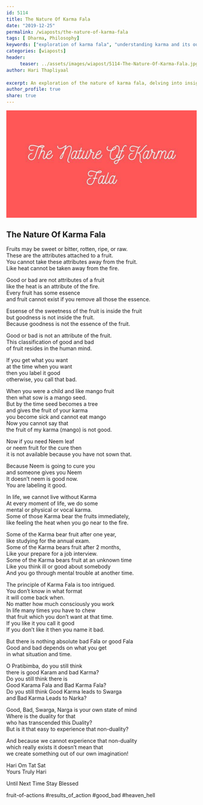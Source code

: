 ```yaml
--- 
id: 5114 
title: The Nature Of Karma Fala
date: "2019-12-25"
permalink: /wiaposts/the-nature-of-karma-fala
tags: [ Dharma, Philosophy]    
keywords: ["exploration of karma fala", "understanding karma and its outcomes", "poetic insights on karma and dharma", "philosophy of karma and its implications", "exploring karma in philosophical context"]  
categories: [wiaposts] 
header:
     teaser: ../assets/images/wiapost/5114-The-Nature-Of-Karma-Fala.jpg
author: Hari Thapliyaal 

excerpt: An exploration of the nature of karma fala, delving into insights on karma and its outcomes.  
author_profile: true 
share: true 
---
```


![The Nature Of Karma Fala](../assets/images/wiapost/5114-The-Nature-Of-Karma-Fala.jpg)      
   
## The Nature Of Karma Fala   
    
Fruits may be sweet or bitter, rotten, ripe, or raw.     
These are the attributes attached to a fruit.     
You cannot take these attributes away from the fruit.     
Like heat cannot be taken away from the fire.    
    
Good or bad are not attributes of a fruit     
like the heat is an attribute of the fire.     
Every fruit has some essence     
and fruit cannot exist if you remove all those the essence.    
    
Essense of the sweetness of the fruit is inside the fruit     
but goodness is not inside the fruit.     
Because goodness is not the essence of the fruit.    
    
Good or bad is not an attribute of the fruit.     
This classification of good and bad     
of fruit resides in the human mind.    
    
If you get what you want     
at the time when you want     
then you label it good     
otherwise, you call that bad.    
    
When you were a child and like mango fruit     
then what sow is a mango seed.     
But by the time seed becomes a tree     
and gives the fruit of your karma     
you become sick and cannot eat mango     
Now you cannot say that     
the fruit of my karma (mango) is not good.    
    
Now if you need Neem leaf     
or neem fruit for the cure then     
it is not available because you have not sown that.    
    
Because Neem is going to cure you     
and someone gives you Neem     
It doesn’t neem is good now.     
You are labeling it good.    
    
In life, we cannot live without Karma     
At every moment of life, we do some     
mental or physical or vocal karma.     
Some of those Karma bear the fruits immediately,     
like feeling the heat when you go near to the fire.    
    
Some of the Karma bear fruit after one year,     
like studying for the annual exam.     
Some of the Karma bears fruit after 2 months,     
Like your prepare for a job interview.     
Some of the Karma bears fruit at an unknown time     
Like you think ill or good about somebody     
And you go through mental trouble at another time.    
    
The principle of Karma Fala is too intrigued.     
You don’t know in what format     
it will come back when.     
No matter how much consciously you work     
In life many times you have to chew     
that fruit which you don’t want at that time.     
If you like it you call it good     
If you don’t like it then you name it bad.    
    
But there is nothing absolute bad Fala or good Fala     
Good and bad depends on what you get     
in what situation and time.    
    
O Pratibimba, do you still think     
there is good Karam and bad Karma?     
Do you still think there is     
Good Karama Fala and Bad Karma Fala?     
Do you still think Good Karma leads to Swarga     
and Bad Karma Leads to Narka?    
    
Good, Bad, Swarga, Narga is your own state of mind     
Where is the duality for that     
who has transcended this Duality?     
But is it that easy to experience that non-duality?    
    
And because we cannot experience that non-duality     
which really exists it doesn’t mean that     
we create something out of our own imagination!    
    
Hari Om Tat Sat     
Yours Truly Hari    
    
Until Next Time Stay Blessed    
    
fruit-of-actions #results_of_action #good_bad #heaven_hell    
